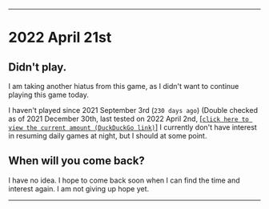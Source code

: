   
***

# 2022 April 21st

## Didn't play.

I am taking another hiatus from this game, as I didn't want to continue playing this game today.

I haven't played since 2021 September 3rd (`230 days ago`) (Double checked as of 2021 December 30th, last tested on 2022 April 2nd, [[`click here to view the current amount (DuckDuckGo link)`]](https://duckduckgo.com/?q=Days+since+September+3rd+2021&t=ffab&ia=answer) I currently don't have interest in resuming daily games at night, but I should at some point.

## When will you come back?

I have no idea. I hope to come back soon when I can find the time and interest again. I am not giving up hope yet.

***
